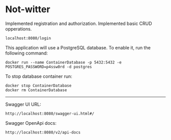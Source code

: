 # Not-witter

Implemented registration and authorization. Implemented basic CRUD opperations.

```
localhost:8080/login
```

This application will use a PostgreSQL database. To enable it, run the following command:

```
docker run --name ContainerDatabase -p 5432:5432 -e POSTGRES_PASSWORD=p4ssw0rd -d postgres
```

To stop database container run:

```
docker stop ContainerDatabase
docker rm ContainerDatabase
```
___

Swagger UI URL:

```
http://localhost:8080/swagger-ui.html#/
```

Swagger OpenApi docs:

```
http://localhost:8080/v2/api-docs
```
